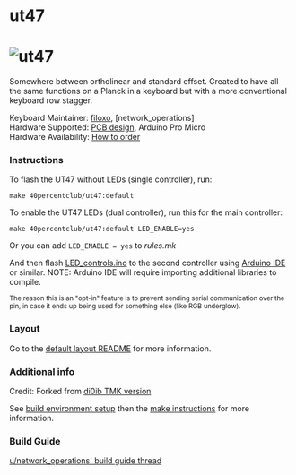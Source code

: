 # ut47

![ut47](https://i.imgur.com/ZDKZQaj.jpg)
===

Somewhere between ortholinear and standard offset. Created to have all the same functions on a Planck in a keyboard but with a more conventional keyboard row stagger.

Keyboard Maintainer: [filoxo](https://github.com/filoxo), [network_operations]  
Hardware Supported: [PCB design](http://www.40percent.club/2016/10/gnap-20-plateless.html), Arduino Pro Micro  
Hardware Availability: [How to order](http://www.40percent.club/2017/03/ordering-pcb.html)

### Instructions

To flash the UT47 without LEDs (single controller), run:

    make 40percentclub/ut47:default

To enable the UT47 LEDs (dual controller), run this for the main controller:

    make 40percentclub/ut47:default LED_ENABLE=yes

Or you can add `LED_ENABLE = yes` to *rules.mk*

And then flash [LED_controls.ino](LED_controls.ino) to the second controller using [Arduino IDE](https://www.arduino.cc/en/Main/Software) or similar. NOTE: Arduino IDE will require importing additional libraries to compile.

<small>The reason this is an "opt-in" feature is to prevent sending serial communication over the pin, in case it ends up being used for something else (like RGB underglow).</small>

### Layout

Go to the [default layout README](keymaps/default/readme.md) for more information.

### Additional info

Credit: Forked from [di0ib TMK version](https://github.com/di0ib/tmk_keyboard/tree/master/keyboard/gnap)

See [build environment setup](https://docs.qmk.fm/#/getting_started_build_tools) then the [make instructions](https://docs.qmk.fm/#/getting_started_make_guide) for more information.

### Build Guide

[u/network_operations' build guide thread](https://www.reddit.com/r/MechanicalKeyboards/comments/7wqktu/gnap_the_cheap_40/)
